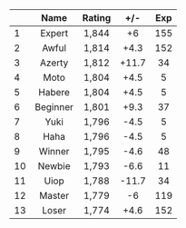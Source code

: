 | |Name|Rating|+/-|Exp|
|-|:--:|:----:|:-:|:-:|
|1|Expert|1,844|+6|155|
|2|Awful|1,814|+4.3|152|
|3|Azerty|1,812|+11.7|34|
|4|Moto|1,804|+4.5|5|
|5|Habere|1,804|+4.5|5|
|6|Beginner|1,801|+9.3|37|
|7|Yuki|1,796|-4.5|5|
|8|Haha|1,796|-4.5|5|
|9|Winner|1,795|-4.6|48|
|10|Newbie|1,793|-6.6|11|
|11|Uiop|1,788|-11.7|34|
|12|Master|1,779|-6|119|
|13|Loser|1,774|+4.6|152|
